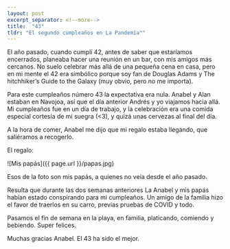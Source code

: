 ```yaml
---
layout: post
excerpt_separator: <!--more-->
title:  "43"
tldr: "El segundo cumpleaños en La Pandemia™"
---
```


El año pasado, cuando cumplí 42, antes de saber que estaríamos encerrados, planeaba hacer una reunión en un bar, con mis amigos más cercanos. No suelo celebrar más allá de una pequeña cena en casa, pero en mi mente el 42 era simbólico porque soy fan de Douglas Adams y The hitchhiker’s Guide to the Galaxy (muy obvio, pero no me importa).

Para este cumpleaños número 43 la expectativa era nula. Anabel y Alan estaban en Navojoa, así que el día anterior Andrés y yo viajamos hacia allá. Mi cumpleaños fue en un día de trabajo, y la celebración era una comida especial cortesía de mi suegra (<3), y quizá unas cervezas al final del día.

A la hora de comer, Anabel me dijo que mi regalo estaba llegando, que saliéramos a recogerlo.

El regalo:

![Mis papás]({{ page.url }}/papas.jpg)

Esos de la foto son mis papás, a quienes no veía desde el año pasado.

Resulta que durante las dos semanas anteriores La Anabel y mis papás habían estado conspirando para mi cumpleaños. Un amigo de la familia hizo el favor de traerlos en su carro, previas pruebas de COVID y todo.

Pasamos el fin de semana en la playa, en familia, platicando, comiendo y bebiendo. Super felices. 

Muchas gracias Anabel. El 43 ha sido el mejor.